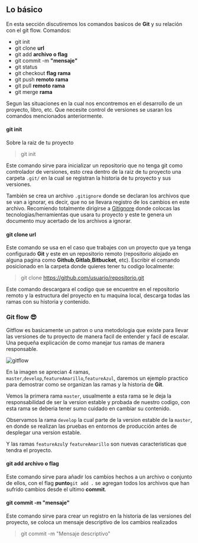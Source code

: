 ## Lo básico

En esta sección discutiremos los comandos basicos de **Git** y su relación con el git flow. Comandos:

* git init
* git clone **url**
* git add **archivo o flag**
* git commit -m **"mensaje"**
* git status
* git checkout **flag** **rama**
* git push **remoto** **rama**
* git pull **remoto** **rama**
* git merge **rama**

Segun las situaciones en la cual nos encontremos en el desarrollo de un proyecto, libro, etc. Que necesite control de versiones se usaran los comandos mencionados anteriormente.

#### git init

Sobre la raiz de tu proyecto

> git init

Este comando sirve para inicializar un repositorio que no tenga git como controlador de versiones, esto crea dentro de la raiz de tu proyecto una carpeta `.git/` en la cual se registran la historia de tu proyecto y sus versiones.

También se crea un archivo `.gitignore` donde se declaran los archivos que se van a ignorar, es decir, que no se llevara registro de los cambios en este archivo. Recomiendo totalmente dirigirse a [Gitignore](https://www.gitignore.io/) donde colocas las tecnologias/herramientas que usara tu proyecto y este te genera un documento muy acertado de los archivos a ignorar.

#### git clone **url**

Este comando se usa en el caso que trabajes con un proyecto que ya tenga configurado **Git** y este en un repositorio remoto (repositorio alojado en alguna pagina como **Github**,**Gitlab**,**Bitbucket**, etc). Escribir el comando posicionado en la carpeta donde quieres tener tu codigo localmente:

> git clone https://github.com/usuario/repositorio.git

Este comando descargara el codigo que se encuentre en el repositorio remoto y la estructura del proyecto en tu maquina local, descarga todas las ramas con su historia y contenido.

### Git flow :sunglasses:

Gitflow es basicamente un patron o una metodologia que existe para llevar las versiones de tu proyecto de manera facil de entender y facil de escalar. Una pequeña explicación de como manejar tus ramas de manera responsable.

![gitflow](https://i.imgur.com/5jP67mK.png)

En la imagen se aprecian 4 ramas, `master`,`develop`,`featureAmarillo`,`featureAzul`, daremos un ejemplo practico para demostrar como se organizan las ramas y la historia de **Git**.

Vemos la primera rama `master`, usualmente a esta rama se le deja la responsabilidad de ser la version estable y probada de nuestro codigo, con esta rama se deberia tener sumo cuidado en cambiar su contenido.

Observamos la rama `develop` la cual parte de la version estable de la `master`, en donde se realizan las pruebas en entornos de producción antes de desplegar una version estable.

Y las ramas `featureAzul`y `featureAmarillo` son nuevas caracteristicas que tendra el proyecto.

#### git add **archivo o flag**

Este comando sirve para añadir los cambios hechos a un archivo o conjunto de ellos, con el flag **punto**`git add .` se agregan todos los archivos que han sufrido cambios desde el ultimo **commit**.

#### git commit -m "mensaje"

Este comando sirve para crear un registro en la historia de las versiones del proyecto, se coloca un mensaje descriptivo de los cambios realizados

> git commit -m "Mensaje descriptivo"
